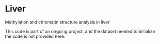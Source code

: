 # Liver
Methylation and chromatin structure analysis in liver

This code is part of an ongoing project, and the dataset needed to initialize the code is not provided here. 
